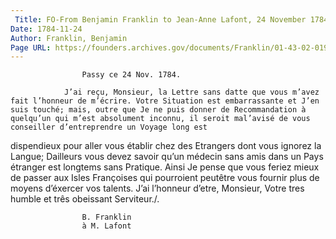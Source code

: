 ```yaml
---
 Title: FO-From Benjamin Franklin to Jean-Anne Lafont, 24 November 1784
Date: 1784-11-24
Author: Franklin, Benjamin
Page URL: https://founders.archives.gov/documents/Franklin/01-43-02-0193
---
```


				
					Passy ce 24 Nov. 1784.
				
				J’ai reçu, Monsieur, la Lettre sans datte que vous m’avez fait l’honneur de m’écrire. Votre Situation est embarrassante et J’en suis touché; mais, outre que Je ne puis donner de Recommandation à quelqu’un qui m’est absolument inconnu, il seroit mal’avisé de vous conseiller d’entreprendre un Voyage long est

dispendieux pour aller vous établir chez des Etrangers dont vous ignorez la Langue; Dailleurs vous devez savoir qu’un médecin sans amis dans un Pays étranger est longtems sans Pratique. Ainsi Je pense que vous feriez mieux de passer aux Isles Françoises qui pourroient peutêtre vous fournir plus de moyens d’éxercer vos talents.
				J’ai l’honneur d’etre, Monsieur, Votre tres humble et três obeissant Serviteur./.
				
					B. Franklin
					à M. Lafont
				
			
